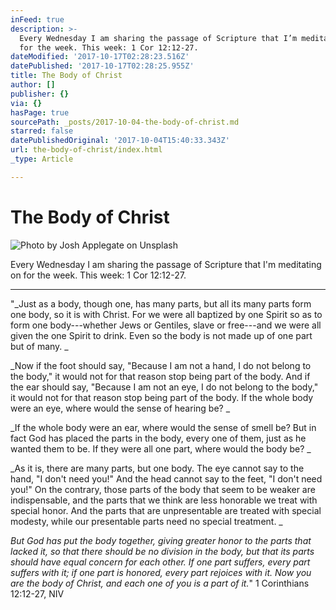 ```yaml
---
inFeed: true
description: >-
  Every Wednesday I am sharing the passage of Scripture that I’m meditating on
  for the week. This week: 1 Cor 12:12-27.
dateModified: '2017-10-17T02:28:23.516Z'
datePublished: '2017-10-17T02:28:25.955Z'
title: The Body of Christ
author: []
publisher: {}
via: {}
hasPage: true
sourcePath: _posts/2017-10-04-the-body-of-christ.md
starred: false
datePublishedOriginal: '2017-10-04T15:40:33.343Z'
url: the-body-of-christ/index.html
_type: Article

---
```

# The Body of Christ
![Photo by Josh Applegate on Unsplash](https://the-grid-user-content.s3-us-west-2.amazonaws.com/136ca696-9563-44c9-aa5a-ff1c42269169.jpg)

Every Wednesday I am sharing the passage of Scripture that I'm meditating on for the week. This week: 1 Cor 12:12-27\.

---

"_Just as a body, though one, has many parts, but all its many parts form one body, so it is with Christ. For we were all baptized by one Spirit so as to form one body---whether Jews or Gentiles, slave or free---and we were all given the one Spirit to drink. Even so the body is not made up of one part but of many. _

_Now if the foot should say, "Because I am not a hand, I do not belong to the body," it would not for that reason stop being part of the body. And if the ear should say, "Because I am not an eye, I do not belong to the body," it would not for that reason stop being part of the body. If the whole body were an eye, where would the sense of hearing be? _

_If the whole body were an ear, where would the sense of smell be? But in fact God has placed the parts in the body, every one of them, just as he wanted them to be. If they were all one part, where would the body be? _

_As it is, there are many parts, but one body. The eye cannot say to the hand, "I don't need you!" And the head cannot say to the feet, "I don't need you!" On the contrary, those parts of the body that seem to be weaker are indispensable, and the parts that we think are less honorable we treat with special honor. And the parts that are unpresentable are treated with special modesty, while our presentable parts need no special treatment. _

_But God has put the body together, giving greater honor to the parts that lacked it, so that there should be no division in the body, but that its parts should have equal concern for each other. If one part suffers, every part suffers with it; if one part is honored, every part rejoices with it. Now you are the body of Christ, and each one of you is a part of it._"
1 Corinthians 12:12-27, NIV